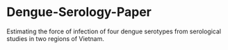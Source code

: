 # Dengue-Serology-Paper
Estimating the force of infection of four dengue serotypes from serological studies in two regions of Vietnam.
